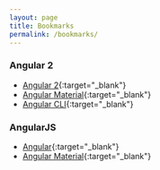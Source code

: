 ```yaml
---
layout: page
title: Bookmarks
permalink: /bookmarks/
---
```



### Angular 2

* [Angular 2](https://angular.io){:target="_blank"} 
* [Angular Material](https://github.com/angular/material2){:target="_blank"}
* [Angular CLI](https://cli.angular.io/){:target="_blank"}

### AngularJS

* [Angular](https://angularjs.org/){:target="_blank"}
* [Angular Material](https://material.angularjs.org/latest/){:target="_blank"}
